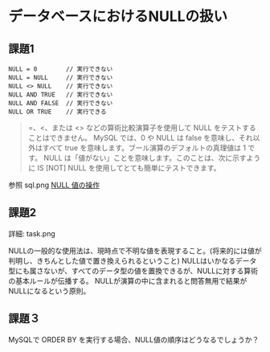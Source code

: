 # データベースにおけるNULLの扱い

## 課題1
```
NULL = 0        // 実行できない
NULL = NULL     // 実行できない
NULL <> NULL    // 実行できない
NULL AND TRUE   // 実行できない
NULL AND FALSE  // 実行できない
NULL OR TRUE    // 実行できる
```
> =、<、または <> などの算術比較演算子を使用して NULL をテストすることはできません。
> MySQL では、0 や NULL は false を意味し、それ以外はすべて true を意味します。ブール演算のデフォルトの真理値は 1 です。
> NULL は「値がない」ことを意味します。このことは、次に示すように IS [NOT] NULL を使用してとても簡単にテストできます。

参照 sql.png
[NULL 値の操作](https://dev.mysql.com/doc/refman/5.6/ja/working-with-null.html)

## 課題2
詳細: task.png

NULLの一般的な使用法は、現時点で不明な値を表現すること。(将来的には値が判明し、きちんとした値で置き換えられるということ)
NULLはいかなるデータ型にも属さないが、すべてのデータ型の値を置換できるが、NULLに対する算術の基本ルールが伝播する。
NULLが演算の中に含まれると問答無用で結果がNULLになるという原則。

## 課題３
MySQLで ORDER BY を実行する場合、NULL値の順序はどうなるでしょうか？
